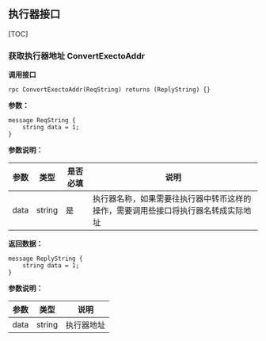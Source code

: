 ## 执行器接口

[TOC]

### 获取执行器地址 ConvertExectoAddr
**调用接口**
```
rpc ConvertExectoAddr(ReqString) returns (ReplyString) {}
```
**参数：**
```
message ReqString {
    string data = 1;
}
```

**参数说明：**

|参数|类型|是否必填|说明|
|----|----|----|----|
|data|string|是|执行器名称，如果需要往执行器中转币这样的操作，需要调用些接口将执行器名转成实际地址|

**返回数据：**
```
message ReplyString {
    string data = 1;
}
```

**参数说明：**

|参数|类型|说明|
|----|----|----|
|data|string|执行器地址|
